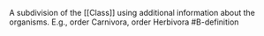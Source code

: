 A subdivision of the [[Class]] using additional information about the organisms.
E.g., order Carnivora, order Herbivora
#B-definition 